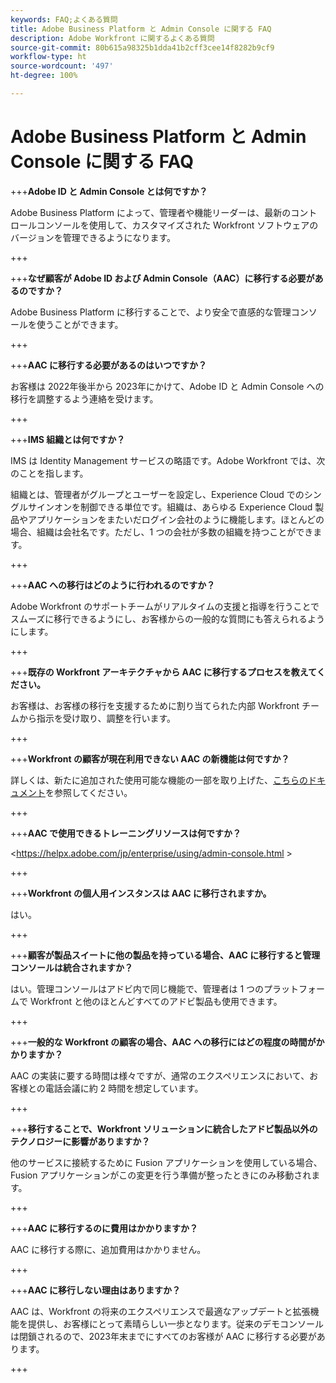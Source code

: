 ```yaml
---
keywords: FAQ;よくある質問
title: Adobe Business Platform と Admin Console に関する FAQ
description: Adobe Workfront に関するよくある質問
source-git-commit: 80b615a98325b1dda41b2cff3cee14f8282b9cf9
workflow-type: ht
source-wordcount: '497'
ht-degree: 100%

---
```


# Adobe Business Platform と Admin Console に関する FAQ

+++**Adobe ID と Admin Console とは何ですか？**

Adobe Business Platform によって、管理者や機能リーダーは、最新のコントロールコンソールを使用して、カスタマイズされた Workfront ソフトウェアのバージョンを管理できるようになります。

+++

+++**なぜ顧客が Adobe ID および Admin Console（AAC）に移行する必要があるのですか？**

Adobe Business Platform に移行することで、より安全で直感的な管理コンソールを使うことができます。

+++

+++**AAC に移行する必要があるのはいつですか？**

お客様は 2022年後半から 2023年にかけて、Adobe ID と Admin Console への移行を調整するよう連絡を受けます。

+++

+++**IMS 組織とは何ですか？**

IMS は Identity Management サービスの略語です。Adobe Workfront では、次のことを指します。

組織とは、管理者がグループとユーザーを設定し、Experience Cloud でのシングルサインオンを制御できる単位です。組織は、あらゆる Experience Cloud 製品やアプリケーションをまたいだログイン会社のように機能します。ほとんどの場合、組織は会社名です。ただし、1 つの会社が多数の組織を持つことができます。

+++

+++**AAC への移行はどのように行われるのですか？**

Adobe Workfront のサポートチームがリアルタイムの支援と指導を行うことでスムーズに移行できるようにし、お客様からの一般的な質問にも答えられるようにします。

+++

+++**既存の Workfront アーキテクチャから AAC に移行するプロセスを教えてください。**

お客様は、お客様の移行を支援するために割り当てられた内部 Workfront チームから指示を受け取り、調整を行います。

+++

+++**Workfront の顧客が現在利用できない AAC の新機能は何ですか？**

詳しくは、新たに追加された使用可能な機能の一部を取り上げた、[こちらのドキュメント](overview.md)を参照してください。

+++

+++**AAC で使用できるトレーニングリソースは何ですか？**

&lt;https://helpx.adobe.com/jp/enterprise/using/admin-console.html >

+++

+++**Workfront の個人用インスタンスは AAC に移行されますか。**

はい。

+++

+++**顧客が製品スイートに他の製品を持っている場合、AAC に移行すると管理コンソールは統合されますか？**

はい。管理コンソールはアドビ内で同じ機能で、管理者は 1 つのプラットフォームで Workfront と他のほとんどすべてのアドビ製品も使用できます。

+++

+++**一般的な Workfront の顧客の場合、AAC への移行にはどの程度の時間がかかりますか？**

AAC の実装に要する時間は様々ですが、通常のエクスペリエンスにおいて、お客様との電話会議に約 2 時間を想定しています。

+++

+++**移行することで、Workfront ソリューションに統合したアドビ製品以外のテクノロジーに影響がありますか？**

他のサービスに接続するために Fusion アプリケーションを使用している場合、Fusion アプリケーションがこの変更を行う準備が整ったときにのみ移動されます。

+++

+++**AAC に移行するのに費用はかかりますか？**

AAC に移行する際に、追加費用はかかりません。

+++

+++**AAC に移行しない理由はありますか？**

AAC は、Workfront の将来のエクスペリエンスで最適なアップデートと拡張機能を提供し、お客様にとって素晴らしい一歩となります。従来のデモコンソールは閉鎖されるので、2023年末までにすべてのお客様が AAC に移行する必要があります。

+++

